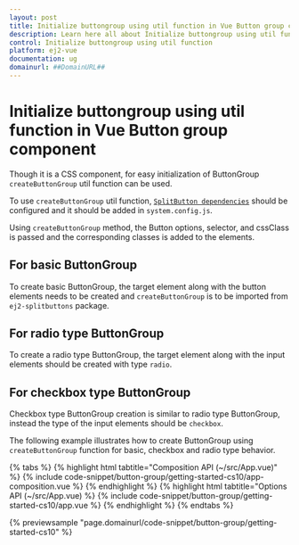 ```yaml
---
layout: post
title: Initialize buttongroup using util function in Vue Button group component | Syncfusion
description: Learn here all about Initialize buttongroup using util function in Syncfusion Vue Button group component of Syncfusion Essential JS 2 and more.
control: Initialize buttongroup using util function 
platform: ej2-vue
documentation: ug
domainurl: ##DomainURL##
---
```


# Initialize buttongroup using util function in Vue Button group component

Though it is a CSS component, for easy initialization of ButtonGroup `createButtonGroup` util function can be used.

To use `createButtonGroup` util function, [`SplitButton dependencies`](./../../split-button/getting-started#dependencies) should be configured and it should be added in `system.config.js`.

Using `createButtonGroup` method, the Button options, selector, and cssClass is passed and the corresponding classes is added to the elements.

## For basic ButtonGroup

To create basic ButtonGroup, the target element along with the button elements needs to be created and `createButtonGroup` is to be imported from `ej2-splitbuttons` package.

## For radio type ButtonGroup

To create a radio type ButtonGroup, the target element along with the input elements should be created with type `radio`.

## For checkbox type ButtonGroup

Checkbox type ButtonGroup creation is similar to radio type ButtonGroup, instead the type of the input elements should be `checkbox`.

The following example illustrates how to create ButtonGroup using `createButtonGroup` function for basic, checkbox and radio type behavior.

{% tabs %}
{% highlight html tabtitle="Composition API (~/src/App.vue)" %}
{% include code-snippet/button-group/getting-started-cs10/app-composition.vue %}
{% endhighlight %}
{% highlight html tabtitle="Options API (~/src/App.vue) %}
{% include code-snippet/button-group/getting-started-cs10/app.vue %}
{% endhighlight %}
{% endtabs %}
        
{% previewsample "page.domainurl/code-snippet/button-group/getting-started-cs10" %}